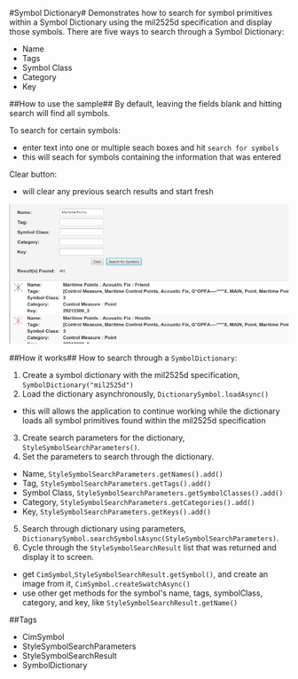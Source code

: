 #Symbol Dictionary#
Demonstrates how to search for symbol primitives within a Symbol Dictionary using the mil2525d specification and display those symbols.
There are five ways to search through a Symbol Dictionary:
- Name
- Tags
- Symbol Class
- Category
- Key

##How to use the sample##
By default, leaving the fields blank and hitting search will find all symbols.

To search for certain symbols:
  - enter text into one or multiple seach boxes and hit `search for symbols`
  - this will seach for symbols containing the information that was entered 

Clear button:
  - will clear any previous search results and start fresh

![](SymbolDictionary.png)


##How it works##
How to search through a `SymbolDictionary`:

1. Create a symbol dictionary with the mil2525d specification, `SymbolDictionary("mil2525d")`
2. Load the dictionary asynchronously, `DictionarySymbol.loadAsync()`
  - this will allows the application to continue working while the dictionary loads all symbol primitives found within the mil2525d specification
3. Create search parameters for the dictionary, `StyleSymbolSearchParameters()`.
4. Set the parameters to search through the dictionary.
  - Name, `StyleSymbolSearchParameters.getNames().add()`
  - Tag, `StyleSymbolSearchParameters.getTags().add()`
  - Symbol Class, `StyleSymbolSearchParameters.getSymbolClasses().add()`
  - Category, `StyleSymbolSearchParameters.getCategories().add()`
  - Key, `StyleSymbolSearchParameters.getKeys().add()`
5.  Search through dictionary using parameters, `DictionarySymbol.searchSymbolsAsync(StyleSymbolSearchParameters)`.
6. Cycle through the `StyleSymbolSearchResult` list that was returned and display it to screen.
  - get `CimSymbol`,`StyleSymbolSearchResult.getSymbol()`, and create an image from it, `CimSymbol.createSwatchAsync()`
  - use other get methods for the symbol's name, tags, symbolClass, category, and key, like  `StyleSymbolSearchResult.getName()`

##Tags
- CimSymbol
- StyleSymbolSearchParameters
- StyleSymbolSearchResult
- SymbolDictionary
